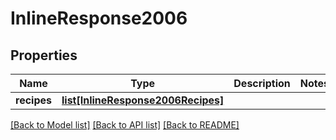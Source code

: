 # InlineResponse2006

## Properties
Name | Type | Description | Notes
------------ | ------------- | ------------- | -------------
**recipes** | [**list[InlineResponse2006Recipes]**](InlineResponse2006Recipes.md) |  | 

[[Back to Model list]](../README.md#documentation-for-models) [[Back to API list]](../README.md#documentation-for-api-endpoints) [[Back to README]](../README.md)


